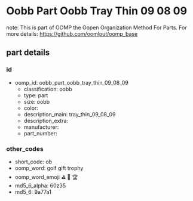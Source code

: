 # Oobb Part Oobb Tray Thin 09 08 09  

note: This is part of OOMP the Oopen Organization Method For Parts. For more details: https://github.com/oomlout/oomp_base

##  part details





### id
* oomp_id: oobb_part_oobb_tray_thin_09_08_09
  * classification: oobb
  * type: part
  * size: oobb
  * color: 
  * description_main: tray_thin_09_08_09
  * description_extra: 
  * manufacturer: 
  * part_number: 

### other_codes
* short_code: ob
* oomp_word: golf gift trophy
* oomp_word_emoji :golf: :gift: :trophy:
* md5_6_alpha: 60z35
* md5_6: 9a77a1